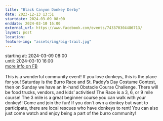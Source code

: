 ```yaml
---
title: "Black Canyon Donkey Derby"
date: 2023-12-13 13:51
startdate: 2024-03-09 08:00
enddate: 2024-03-10 16:00
external_url: https://www.facebook.com/events/743370304486713/
layout: post
location: 
feature-img: "assets/img/big-trail.jpg"
---
```


starting at: 2024-03-09 08:00<br>until: 2024-03-10 16:00<br><a href="https://www.facebook.com/events/743370304486713/">more info on FB</a><br><br>This is a wonderful community event! If you love donkeys, this is the place for you! Saturday is the Burro Race and St. Paddy’s Day Costume Contest, then on Sunday we have an In-hand Obstacle Course Challenge. There will be food trucks, vendors, and kids’ activities! The Race is a 3, 6, or 9 mile course! The 3 mile is a great beginner course you can walk with your donkey!! Come and join the fun! If you don’t own a donkey but want to participate, there are local rescues who have donkeys to rent! You can also just come watch and enjoy being a part of the burro community! <br>
  <br>
  
